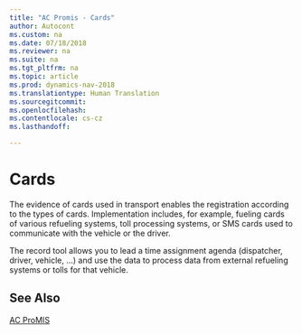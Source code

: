```yaml
---
title: "AC Promis - Cards"
author: Autocont
ms.custom: na
ms.date: 07/18/2018
ms.reviewer: na
ms.suite: na
ms.tgt_pltfrm: na
ms.topic: article
ms.prod: dynamics-nav-2018
ms.translationtype: Human Translation
ms.sourcegitcommit: 
ms.openlocfilehash: 
ms.contentlocale: cs-cz
ms.lasthandoff: 

---
```


# <a name="ac-pm-cards"></a>Cards

The evidence of cards used in transport enables the registration according to the types of cards. Implementation includes, for example, fueling cards of various refueling systems, toll processing systems, or SMS cards used to communicate with the vehicle or the driver.

The record tool allows you to lead a time assignment agenda (dispatcher, driver, vehicle, ...) and use the data to process data from external refueling systems or tolls for that vehicle. 

## <a name="see-also"></a>See Also 
[AC ProMIS](ac-pm-promis.md)